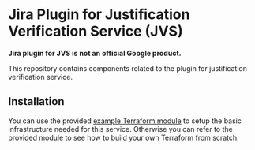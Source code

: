 # Jira Plugin for Justification Verification Service (JVS)

**Jira plugin for JVS is not an official Google product.**

This repository contains components related to the plugin for justification 
verification service.

## Installation

You can use the provided
[example Terraform module](https://github.com/abcxyz/jvs-plugin-jira/tree/main/terraform/modules) 
to setup the basic infrastructure needed for this service. Otherwise you can refer to the provided module to see how to build your own Terraform from scratch.
